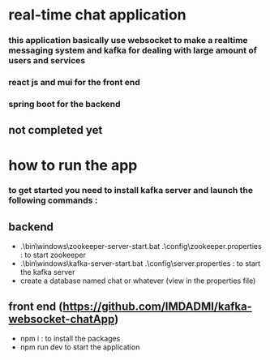 # real-time chat application
### this application basically use websocket to make a realtime messaging system and kafka for dealing with large amount of users and services 
### react js and mui for the front end 
### spring boot for the backend
## not completed yet
# how to run the app
### to get started you need to install kafka server and launch the following commands :
## backend
* .\bin\windows\zookeeper-server-start.bat .\config\zookeeper.properties : to start zookeeper 
* .\bin\windows\kafka-server-start.bat .\config\server.properties : to start the kafka server
* create a database named chat or whatever (view in the properties file)
## front end (https://github.com/IMDADMI/kafka-websocket-chatApp)
* npm i : to install the packages
* npm run dev to start the application
